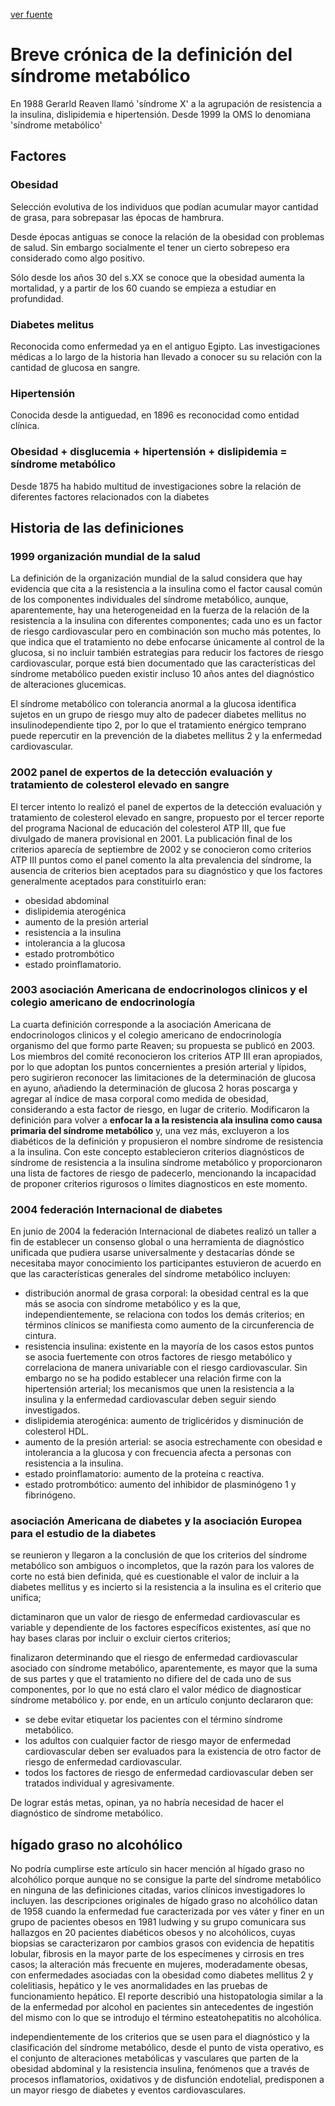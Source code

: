 [ver fuente](/docs/documentacion/003.pdf)
# Breve crónica de la definición del síndrome metabólico

En 1988 Gerarld Reaven llamó 'síndrome X' a la agrupación de resistencia a la insulina, dislipidemia e hipertensión.
Desde 1999 la OMS lo denomiana 'síndrome metabólico'

## Factores
### Obesidad

Selección evolutiva de los individuos que podían acumular mayor cantidad de grasa, para sobrepasar las épocas de hambrura.

Desde épocas antiguas se conoce la relación de la obesidad con problemas de salud. Sin embargo socialmente el tener un cierto sobrepeso era considerado como algo positivo.

Sólo desde los años 30 del s.XX se conoce que la obesidad aumenta la mortalidad, y a partir de los 60 cuando se empieza a estudiar en profundidad.

### Diabetes melitus

Reconocida como enfermedad ya en el antiguo Egipto. Las investigaciones médicas a lo largo de la historia han llevado a conocer su su relación con la cantidad de glucosa en sangre.

### Hipertensión

Conocida desde la antiguedad, en 1896 es reconocidad como entidad clínica.


### Obesidad + disglucemia + hipertensión + dislipidemia = síndrome metabólico

Desde 1875 ha habido multitud de investigaciones sobre la relación de diferentes factores relacionados con la diabetes

## Historia de las definiciones

### 1999 organización mundial de la salud
La definición de la organización mundial de la salud considera que hay evidencia que cita a la resistencia a la insulina como el factor causal común de los componentes individuales del síndrome metabólico, aunque, aparentemente, hay una heterogeneidad en la fuerza de la relación de la resistencia a la insulina con diferentes componentes; cada uno es un factor de riesgo cardiovascular pero en combinación son mucho más potentes, lo que indica que el tratamiento no debe enfocarse únicamente al control de la glucosa, si no incluir también estrategias para reducir los factores de riesgo cardiovascular, porque está bien documentado que las características del síndrome metabólico pueden existir incluso 10 años antes del diagnóstico de alteraciones glucemicas. 

El síndrome metabólico con tolerancia anormal a la glucosa identifica sujetos en un grupo de riesgo muy alto de padecer diabetes mellitus no insulinodependiente tipo 2, por lo que el tratamiento enérgico temprano puede repercutir en la prevención de la diabetes mellitus 2 y la enfermedad cardiovascular.

### 2002 panel de expertos de la detección evaluación y tratamiento de colesterol elevado en sangre

El tercer intento lo realizó el panel de expertos de la detección evaluación y tratamiento de colesterol elevado en sangre, propuesto por el tercer reporte del programa Nacional de educación del colesterol ATP III, que fue divulgado de manera provisional en 2001.
La publicación final de los criterios aparecía de septiembre de 2002 y se conocieron como criterios ATP III puntos como el panel comento la alta prevalencia del síndrome, la ausencia de criterios bien aceptados para su diagnóstico y que los factores generalmente aceptados para constituirlo eran:  
- obesidad abdominal  
- dislipidemia aterogénica  
- aumento de la presión arterial  
- resistencia a la insulina  
- intolerancia a la glucosa  
- estado protrombótico  
- estado proinflamatorio.  


### 2003 asociación Americana de endocrinologos clinicos y el colegio americano de endocrinología

La cuarta definición corresponde a la asociación Americana de endocrinologos clinicos y el colegio americano de endocrinología organismo del que formo parte Reaven; su propuesta se publicó en 2003.
Los miembros del comité reconocieron los criterios ATP III eran apropiados, por lo que adoptan los puntos concernientes a presión arterial y lípidos, pero sugirieron reconocer las limitaciones de la determinación de glucosa en ayuno, añadiendo la determinación de glucosa 2 horas poscarga y agregar al índice de masa corporal como medida de obesidad, considerando a esta factor de riesgo, en lugar de criterio.
Modificaron la definición para volver a **enfocar la a la resistencia ala insulina como causa primaria del síndrome metabólico** y, una vez más, excluyeron a los diabéticos de la definición y propusieron el nombre síndrome de resistencia a la insulina. Con este concepto establecieron criterios diagnósticos de síndrome de resistencia a la insulina síndrome metabólico y proporcionaron una lista de factores de riesgo de padecerlo, mencionando la incapacidad de proponer criterios rigurosos o límites diagnosticos en este momento.

### 2004 federación Internacional de diabetes

En junio de 2004 la federación Internacional de diabetes realizó un taller a fin de establecer un consenso global o una herramienta de diagnóstico unificada que pudiera usarse universalmente y destacarías dónde se necesitaba mayor conocimiento los participantes estuvieron de acuerdo en que las características generales del síndrome metabólico incluyen:
- distribución anormal de grasa corporal: la obesidad central es la que más se asocia con síndrome metabólico y es la que, independientemente, se relaciona con todos los demás criterios; en términos clínicos se manifiesta como aumento de la circunferencia de cintura.  
- resistencia insulina: existente en la mayoría de los casos estos puntos se asocia fuertemente con otros factores de riesgo metabólico y correlaciona de manera univariable con el riesgo cardiovascular. Sin embargo no se ha podido establecer una relación firme con la hipertensión arterial; los mecanismos que unen la resistencia a la insulina y la enfermedad cardiovascular deben seguir siendo investigados.  
- dislipidemia aterogénica: aumento de triglicéridos y disminución de colesterol HDL.  
- aumento de la presión arterial: se asocia estrechamente con obesidad e intolerancia a la glucosa y con frecuencia afecta a personas con resistencia a la insulina.  
- estado proinflamatorio: aumento de la proteína c reactiva.  
- estado protrombótico: aumento del inhibidor de plasminógeno 1 y fibrinógeno.  


### asociación Americana de diabetes y la asociación Europea para el estudio de la diabetes

se reunieron y llegaron a la conclusión de que los criterios del síndrome metabólico son ambiguos o incompletos, que la razón para los valores de corte no está bien definida, qué es cuestionable el valor de incluir a la diabetes mellitus y es incierto si la resistencia a la insulina es el criterio que unifica;

dictaminaron que un valor de riesgo de enfermedad cardiovascular es variable y dependiente de los factores específicos existentes, así que no hay bases claras por incluir o excluir ciertos criterios; 

finalizaron determinando que el riesgo de enfermedad cardiovascular asociado con síndrome metabólico, aparentemente, es mayor que la suma de sus partes y que el tratamiento no difiere del de cada uno de sus componentes, por lo que no está claro el valor médico de diagnosticar síndrome metabólico y. por ende, en un artículo conjunto declararon que:
- se debe evitar etiquetar los pacientes con el término síndrome metabólico.
- los adultos con cualquier factor de riesgo mayor de enfermedad cardiovascular deben ser evaluados para la existencia de otro factor de riesgo de enfermedad cardiovascular.
- todos los factores de riesgo de enfermedad cardiovascular deben ser tratados individual y agresivamente.

De lograr estás metas, opinan, ya no habría necesidad de hacer el diagnóstico de síndrome metabólico.


## hígado graso no alcohólico

No podría cumplirse este artículo sin hacer mención al hígado graso no alcohólico porque aunque no se consigue la parte del síndrome metabólico en ninguna de las definiciones citadas, varios clínicos investigadores lo incluyen. las descripciones originales de hígado graso no alcohólico datan de 1958 cuando la enfermedad fue caracterizada por ves váter y finer en un grupo de pacientes obesos en 1981 ludwing y su grupo comunicara sus hallazgos en 20 pacientes diabéticos obesos y no alcohólicos, cuyas biopsias se caracterizaron por cambios grasos con evidencia de hepatitis lobular, fibrosis en la mayor parte de los especímenes y cirrosis en tres casos; la alteración más frecuente en mujeres, moderadamente obesas, con enfermedades asociadas con la obesidad como diabetes mellitus 2 y colelitiasis, hepático y le ves anormalidades en las pruebas de funcionamiento hepático. El reporte describió una histopatologia similar a la de la enfermedad por alcohol en pacientes sin antecedentes de ingestión del mismo con lo que se introdujo el término esteatohepatitis no alcohólica.

independientemente de los criterios que se usen para el diagnóstico y la clasificación del síndrome metabólico, desde el punto de vista operativo, es el conjunto de alteraciones metabólicas y vasculares que parten de la obesidad abdominal y la resistencia insulina, fenómenos que a través de procesos inflamatorios, oxidativos y de disfunción endotelial, predisponen a un mayor riesgo de diabetes y eventos cardiovasculares.
